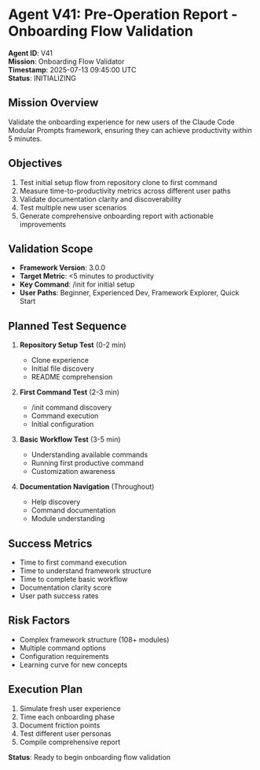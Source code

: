 # Agent V41: Pre-Operation Report - Onboarding Flow Validation

**Agent ID**: V41  
**Mission**: Onboarding Flow Validator  
**Timestamp**: 2025-07-13 09:45:00 UTC  
**Status**: INITIALIZING

## Mission Overview
Validate the onboarding experience for new users of the Claude Code Modular Prompts framework, ensuring they can achieve productivity within 5 minutes.

## Objectives
1. Test initial setup flow from repository clone to first command
2. Measure time-to-productivity metrics across different user paths
3. Validate documentation clarity and discoverability
4. Test multiple new user scenarios
5. Generate comprehensive onboarding report with actionable improvements

## Validation Scope
- **Framework Version**: 3.0.0
- **Target Metric**: <5 minutes to productivity
- **Key Command**: /init for initial setup
- **User Paths**: Beginner, Experienced Dev, Framework Explorer, Quick Start

## Planned Test Sequence
1. **Repository Setup Test** (0-2 min)
   - Clone experience
   - Initial file discovery
   - README comprehension

2. **First Command Test** (2-3 min)
   - /init command discovery
   - Command execution
   - Initial configuration

3. **Basic Workflow Test** (3-5 min)
   - Understanding available commands
   - Running first productive command
   - Customization awareness

4. **Documentation Navigation** (Throughout)
   - Help discovery
   - Command documentation
   - Module understanding

## Success Metrics
- Time to first command execution
- Time to understand framework structure
- Time to complete basic workflow
- Documentation clarity score
- User path success rates

## Risk Factors
- Complex framework structure (108+ modules)
- Multiple command options
- Configuration requirements
- Learning curve for new concepts

## Execution Plan
1. Simulate fresh user experience
2. Time each onboarding phase
3. Document friction points
4. Test different user personas
5. Compile comprehensive report

**Status**: Ready to begin onboarding flow validation
